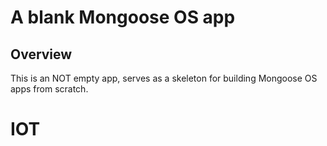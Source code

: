 # A blank Mongoose OS app

## Overview

This is an NOT empty app, serves as a skeleton for building Mongoose OS
apps from scratch.

# IOT

